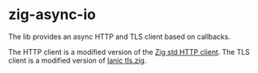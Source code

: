 # zig-async-io

The lib provides an async HTTP and TLS client based on callbacks.

The HTTP client is a modified version of the [Zig std HTTP client](https://github.com/ziglang/zig/tree/master/lib/std/http).
The TLS client is a modified version of [Ianic tls.zig](https://github.com/ianic/tls.zig).

